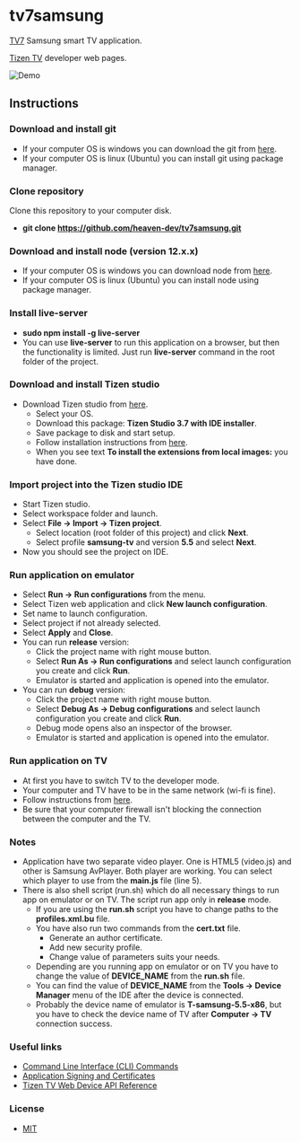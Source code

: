 # tv7samsung

[TV7](https://www.tv7.fi/) Samsung smart TV application.

[Tizen TV](https://developer.tizen.org/tizen/tv) developer web pages.

![Demo](https://github.com/heaven-dev/tv7samsung/blob/master/misc/demo.gif)

## Instructions

### Download and install git
  - If your computer OS is windows you can download the git from [here](https://git-scm.com/download/win).
  - If your computer OS is linux (Ubuntu) you can install git using package manager.

### Clone repository
Clone this repository to your computer disk.
  - __git clone https://github.com/heaven-dev/tv7samsung.git__

### Download and install node (version 12.x.x)
  - If your computer OS is windows you can download node from [here](https://nodejs.org/en/download/).
  - If your computer OS is linux (Ubuntu) you can install node using package manager.

### Install live-server
  - __sudo npm install -g live-server__
  - You can use __live-server__ to run this application on a browser, but then the functionality is limited. Just run __live-server__ command in the root folder of the project.

### Download and install Tizen studio
  - Download Tizen studio from [here](https://developer.tizen.org/development/tizen-studio/download).
    - Select your OS.
    - Download this package: __Tizen Studio 3.7 with IDE installer__.
    - Save package to disk and start setup.
    - Follow installation instructions from [here](https://developer.samsung.com/smarttv/develop/getting-started/setting-up-sdk/installing-tv-sdk.html).
    - When you see text __To install the extensions from local images:__ you have done.

### Import project into the Tizen studio IDE
  - Start Tizen studio.
  - Select workspace folder and launch.
  - Select __File -> Import -> Tizen project__.
    - Select location (root folder of this project) and click __Next__.
    - Select profile __samsung-tv__ and version __5.5__ and select __Next__.
  - Now you should see the project on IDE.

### Run application on emulator
  - Select __Run -> Run configurations__ from the menu.
  - Select Tizen web application and click __New launch configuration__.
  - Set name to launch configuration.
  - Select project if not already selected.
  - Select __Apply__ and __Close__.
  - You can run __release__ version:
    - Click the project name with right mouse button.
    - Select __Run As -> Run configurations__ and select launch configuration you create and click __Run__.
    - Emulator is started and application is opened into the emulator.
  - You can run __debug__ version:
    - Click the project name with right mouse button.
    - Select __Debug As -> Debug configurations__ and select launch configuration you create and click __Run__.
    - Debug mode opens also an inspector of the browser.
    - Emulator is started and application is opened into the emulator.

### Run application on TV
  - At first you have to switch TV to the developer mode.
  - Your computer and TV have to be in the same network (wi-fi is fine).
  - Follow instructions from [here](https://developer.samsung.com/smarttv/develop/getting-started/using-sdk/tv-device.html).
  - Be sure that your computer firewall isn't blocking the connection between the computer and the TV.

### Notes
  - Application have two separate video player. One is HTML5 (video.js) and other is Samsung AvPlayer. Both player are working. You can select which player to use from the __main.js__ file (line 5).
  - There is also shell script (run.sh) which do all necessary things to run app on emulator or on TV. The script run app only in __release__ mode. 
    - If you are using the __run.sh__ script you have to change paths to the __profiles.xml.bu__ file.
    - You have also run two commands from the __cert.txt__ file.
      - Generate an author certificate.
      - Add new security profile.
      - Change value of parameters suits your needs.
    - Depending are you running app on emulator or on TV you have to change the value of __DEVICE_NAME__ from the __run.sh__ file. 
    - You can find the value of __DEVICE_NAME__ from the __Tools -> Device Manager__ menu of the IDE after the device is connected.
    - Probably the device name of emulator is __T-samsung-5.5-x86__, but you have to check the device name of TV after __Computer -> TV__ connection success.

### Useful links
  - [Command Line Interface (CLI) Commands](https://developer.tizen.org/development/tizen-studio/web-tools/cli)
  - [Application Signing and Certificates](https://docs.tizen.org/application/web/tutorials/sign-certificate/)
  - [Tizen TV Web Device API Reference](https://docs.tizen.org/application/web/api/latest/device_api/tv/index.html)

### License
 - [MIT](https://github.com/heaven-dev/tv7samsung/blob/master/LICENSE.md)